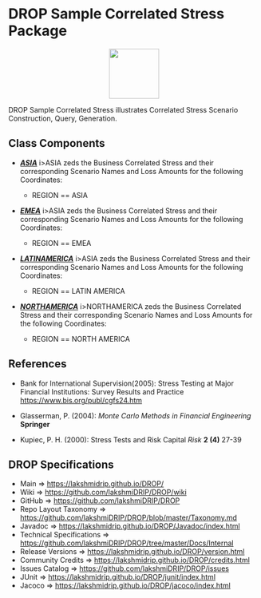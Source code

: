 # DROP Sample Correlated Stress Package

<p align="center"><img src="https://github.com/lakshmiDRIP/DROP/blob/master/DRIP_Logo.gif?raw=true" width="100"></p>

DROP Sample Correlated Stress illustrates Correlated Stress Scenario Construction, Query, Generation.


## Class Components

 * [***ASIA***](https://github.com/lakshmiDRIP/DROP/tree/master/src/main/java/org/drip/sample/correlatedstress/ASIA.java)
 i>ASIA</i> zeds the Business Correlated Stress and their corresponding Scenario Names and Loss Amounts for the following Coordinates:
 	* REGION    == ASIA
 
 * [***EMEA***](https://github.com/lakshmiDRIP/DROP/tree/master/src/main/java/org/drip/sample/correlatedstress/EMEA.java)
 i>ASIA</i> zeds the Business Correlated Stress and their corresponding Scenario Names and Loss Amounts for the following Coordinates:
 	* REGION    == EMEA

 * [***LATINAMERICA***](https://github.com/lakshmiDRIP/DROP/tree/master/src/main/java/org/drip/sample/correlatedstress/LATINAMERICA.java)
 i>ASIA</i> zeds the Business Correlated Stress and their corresponding Scenario Names and Loss Amounts for the following Coordinates:
 	* REGION    == LATIN AMERICA

 * [***NORTHAMERICA***](https://github.com/lakshmiDRIP/DROP/tree/master/src/main/java/org/drip/sample/correlatedstress/NORTHAMERICA.java)
 i>NORTHAMERICA</i> zeds the Business Correlated Stress and their corresponding Scenario Names and Loss Amounts for the following Coordinates:
 	* REGION    == NORTH AMERICA


## References

 * Bank for International Supervision(2005): Stress Testing at Major Financial Institutions: Survey Results and Practice https://www.bis.org/publ/cgfs24.htm

 * Glasserman, P. (2004): <i>Monte Carlo Methods in Financial Engineering</i> <b>Springer</b>

 * Kupiec, P. H. (2000): Stress Tests and Risk Capital <i>Risk</i> <b>2 (4)</b> 27-39


## DROP Specifications

 * Main                     => https://lakshmidrip.github.io/DROP/
 * Wiki                     => https://github.com/lakshmiDRIP/DROP/wiki
 * GitHub                   => https://github.com/lakshmiDRIP/DROP
 * Repo Layout Taxonomy     => https://github.com/lakshmiDRIP/DROP/blob/master/Taxonomy.md
 * Javadoc                  => https://lakshmidrip.github.io/DROP/Javadoc/index.html
 * Technical Specifications => https://github.com/lakshmiDRIP/DROP/tree/master/Docs/Internal
 * Release Versions         => https://lakshmidrip.github.io/DROP/version.html
 * Community Credits        => https://lakshmidrip.github.io/DROP/credits.html
 * Issues Catalog           => https://github.com/lakshmiDRIP/DROP/issues
 * JUnit                    => https://lakshmidrip.github.io/DROP/junit/index.html
 * Jacoco                   => https://lakshmidrip.github.io/DROP/jacoco/index.html
